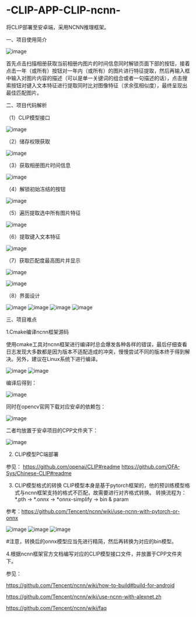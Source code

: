 # -CLIP-APP-CLIP-ncnn-
将CLIP部署至安卓端，采用NCNN推理框架。

一、项目使用简介
  
![image](https://github.com/ChenYusong01/CLIP-imagesearch-APP-powered-by-CLIP-ncnn-Andriod/assets/91783123/e1d5bba0-65d3-461d-b1e6-fefd65a9cbf6)


首先点击扫描相册获取当前相册内图片的时间信息同时解锁页面下部的按钮，接着点击一年（或所有）按钮对一年内（或所有）的图片进行特征提取，然后再输入框中输入对图片内容的描述（可以是单一关键词的组合或者一句描述的话），点击搜索按钮对键入文本特征进行提取同时比对图像特征（求余弦相似度），最终呈现出最佳匹配图片。



二、项目代码解析

（1）CLIP模型接口

 ![image](https://github.com/ChenYusong01/CLIP-imagesearch-APP-powered-by-CLIP-ncnn-Andriod/assets/91783123/082ed3f4-4d6c-4deb-b09d-94ed947deef6)


（2）储存权限获取

![image](https://github.com/ChenYusong01/CLIP-imagesearch-APP-powered-by-CLIP-ncnn-Andriod/assets/91783123/75df53bf-b562-4aeb-8ecd-742097a616a3)



（3）获取相册图片时间信息

 ![image](https://github.com/ChenYusong01/CLIP-imagesearch-APP-powered-by-CLIP-ncnn-Andriod/assets/91783123/60c6b5e9-a145-43d1-935b-0fe0e81b14e8)


（4）解锁初始冻结的按钮

![image](https://github.com/ChenYusong01/CLIP-imagesearch-APP-powered-by-CLIP-ncnn-Andriod/assets/91783123/2d5aaeeb-ae1e-46d0-94f4-f87469650a4c)


（5）遍历提取选中所有图片特征

 ![image](https://github.com/ChenYusong01/CLIP-imagesearch-APP-powered-by-CLIP-ncnn-Andriod/assets/91783123/91535e32-bb16-4f8d-a804-62008133a8dd)


（6）提取键入文本特征

![image](https://github.com/ChenYusong01/CLIP-imagesearch-APP-powered-by-CLIP-ncnn-Andriod/assets/91783123/a3aa66f4-1bca-4391-8857-00d91d6a58f7)


（7）获取匹配度最高图片并显示
 
![image](https://github.com/ChenYusong01/CLIP-imagesearch-APP-powered-by-CLIP-ncnn-Andriod/assets/91783123/1df28945-2f48-4bb3-8f47-544aea92b716)

![image](https://github.com/ChenYusong01/CLIP-imagesearch-APP-powered-by-CLIP-ncnn-Andriod/assets/91783123/9a5c4c32-d5bc-442c-aaee-1100a5aea14f)



（8）界面设计
 
![image](https://github.com/ChenYusong01/CLIP-imagesearch-APP-powered-by-CLIP-ncnn-Andriod/assets/91783123/370e90de-531f-471b-8bd1-72adab8960aa)
![image](https://github.com/ChenYusong01/CLIP-imagesearch-APP-powered-by-CLIP-ncnn-Andriod/assets/91783123/106a7d3a-765d-40c7-b84c-c0b1739a025e)
![image](https://github.com/ChenYusong01/CLIP-imagesearch-APP-powered-by-CLIP-ncnn-Andriod/assets/91783123/88480f3c-fce4-467a-8241-425b16c0524e)
![image](https://github.com/ChenYusong01/CLIP-imagesearch-APP-powered-by-CLIP-ncnn-Andriod/assets/91783123/2d16e82a-1d85-42ce-a689-128fa1bb4812)

 
 
三、项目难点

1.Cmake编译ncnn框架源码

使用cmake工具对ncnn框架进行编译时总会爆发各种各样的错误，最后仔细查看日志发现大多数都是因为版本不适配造成的冲突，慢慢尝试不同的版本终于得到解决。另外，建议在Linux系统下进行编译。

![image](https://github.com/ChenYusong01/CLIP-imagesearch-APP-powered-by-CLIP-ncnn-Andriod/assets/91783123/16184cdb-9f2f-4fc4-b35c-c20581c200c7)
![image](https://github.com/ChenYusong01/CLIP-imagesearch-APP-powered-by-CLIP-ncnn-Andriod/assets/91783123/80ff3d0c-286b-44cd-89d3-c125692fbd00)

 
编译后得到：

![image](https://github.com/ChenYusong01/CLIP-imagesearch-APP-powered-by-CLIP-ncnn-Andriod/assets/91783123/6a076a83-7a6a-4fef-806d-c965e37e5e54)

同时在opencv官网下载对应安卓的依赖包：

![image](https://github.com/ChenYusong01/CLIP-imagesearch-APP-powered-by-CLIP-ncnn-Andriod/assets/91783123/954f3d88-14ab-4570-84b3-7abd343d1d85)

二者均放置于安卓项目的CPP文件夹下：

![image](https://github.com/ChenYusong01/CLIP-imagesearch-APP-powered-by-CLIP-ncnn-Andriod/assets/91783123/bc68712a-dc83-49af-a490-376ba07c4f05)

2. CLIP模型PC端部署
   
参见： https://github.com/openai/CLIP#readme        https://github.com/OFA-Sys/Chinese-CLIP#readme

3. CLIP模型格式的转换
CLIP模型本身是基于pytorch框架的，他的预训练模型格式与ncnn框架支持的格式不匹配，故需要进行对齐格式转换。
转换流程为： *.pth -> *.onnx -> *onnx-simplify -> bin & param

参考：https://github.com/Tencent/ncnn/wiki/use-ncnn-with-pytorch-or-onnx

![image](https://github.com/ChenYusong01/CLIP-imagesearch-APP-powered-by-CLIP-ncnn-Andriod/assets/91783123/00cd67fc-e9d1-4ea4-a311-39b4dbf059c8)
![image](https://github.com/ChenYusong01/CLIP-imagesearch-APP-powered-by-CLIP-ncnn-Andriod/assets/91783123/96217e0e-f677-4635-8172-ebf129dfa181)
![image](https://github.com/ChenYusong01/CLIP-imagesearch-APP-powered-by-CLIP-ncnn-Andriod/assets/91783123/e95d406e-8835-4e2c-9f13-3636b3526220)

#注意，转换后的onnx模型应当先进行精简，然后再转换为对应的bin模型。

4.根据ncnn框架官方文档编写对应的CLIP模型接口文件，并放置于CPP文件夹下。

参见：

https://github.com/Tencent/ncnn/wiki/how-to-build#build-for-android

https://github.com/Tencent/ncnn/wiki/use-ncnn-with-alexnet.zh

https://github.com/Tencent/ncnn/wiki/faq


